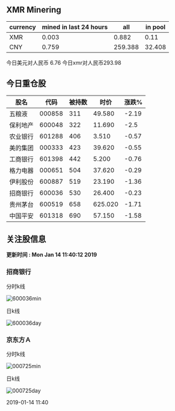 ## XMR Minering

|currency|mined in last 24 hours|all|in pool|
|---|---|---|---|
|XMR|0.003|0.882|0.11|
|CNY|0.759|259.388|32.408|

今日美元对人民币 6.76	今日xmr对人民币293.98


## 今日重仓股 

|股名|代码|被持数|时价|涨跌%|
|---|---|---|---|---|
|五粮液|000858|311|49.580|-2.19|
|保利地产|600048|322|11.690|-2.5|
|农业银行|601288|406|3.510|-0.57|
|美的集团|000333|423|39.620|-0.55|
|工商银行|601398|442|5.200|-0.76|
|格力电器|000651|504|37.620|-0.29|
|伊利股份|600887|519|23.190|-1.36|
|招商银行|600036|530|26.400|-0.23|
|贵州茅台|600519|658|625.020|-1.71|
|中国平安|601318|690|57.150|-1.58|

## 关注股信息
**更新时间 : Mon Jan 14 11:40:12 2019**
### 招商银行 
分时k线

![600036min](http://image.sinajs.cn/newchart/min/n/sh600036.gif)

日k线

![600036day](http://image.sinajs.cn/newchart/daily/n/sh600036.gif)

### 京东方Ａ 
分时k线

![000725min](http://image.sinajs.cn/newchart/min/n/sz000725.gif)

日k线

![000725day](http://image.sinajs.cn/newchart/daily/n/sz000725.gif)

2019-01-14 11:40